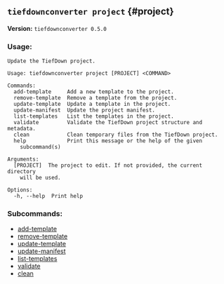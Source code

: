 ## `tiefdownconverter project` {#project}

**Version:** `tiefdownconverter 0.5.0`

### Usage:
```
Update the TiefDown project.

Usage: tiefdownconverter project [PROJECT] <COMMAND>

Commands:
  add-template     Add a new template to the project.
  remove-template  Remove a template from the project.
  update-template  Update a template in the project.
  update-manifest  Update the project manifest.
  list-templates   List the templates in the project.
  validate         Validate the TiefDown project structure and metadata.
  clean            Clean temporary files from the TiefDown project.
  help             Print this message or the help of the given
    subcommand(s)

Arguments:
  [PROJECT]  The project to edit. If not provided, the current directory
    will be used.

Options:
  -h, --help  Print help
```

### Subcommands:
- [add-template](#projectadd-template)
- [remove-template](#projectremove-template)
- [update-template](#projectupdate-template)
- [update-manifest](#projectupdate-manifest)
- [list-templates](#projectlist-templates)
- [validate](#projectvalidate)
- [clean](#projectclean)

